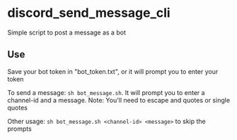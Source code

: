 # discord_send_message_cli
Simple script to post a message as a bot

## Use
Save your bot token in "bot_token.txt", or it will prompt you to enter your token

To send a message: `sh bot_message.sh`. It will prompt you to enter a channel-id and a message. Note: You'll need to escape and quotes or single quotes

Other usage: `sh bot_message.sh <channel-id> <message>` to skip the  prompts
